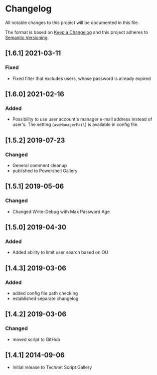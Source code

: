# Changelog

All notable changes to this project will be documented in this file.

The format is based on [Keep a Changelog](http://keepachangelog.com/en/1.0.0/)
and this project adheres to [Semantic Versioning](http://semver.org/spec/v2.0.0.html).

## [1.6.1] 2021-03-11

### Fixed

- Fixed filter that excludes users, whose password is already expired

## [1.6.0] 2021-02-16

### Added

- Possibility to use user account's manager e-mail address instead of user's.
  The setting (`useManagerMail`) is available in config file.

## [1.5.2] 2019-07-23

### Changed

- General comment cleanup
- published to Powershell Gallery

## [1.5.1] 2019-05-06

### Changed

- Changed Write-Debug with Max Password Age

## [1.5.0] 2019-04-30

### Added

- Added ability to limit user search based on OU

## [1.4.3] 2019-03-06

### Added

- added config file path checking
- established separate changelog

## [1.4.2] 2019-03-06

### Changed

- moved script to GitHub

## [1.4.1] 2014-09-06

- Initial release to Technet Script Gallery
